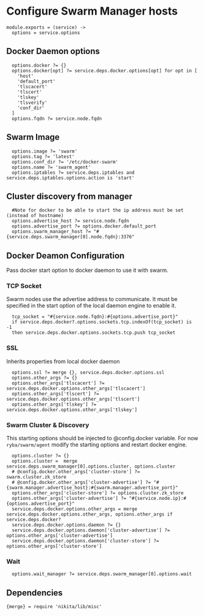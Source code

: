 
# Configure Swarm Manager hosts

    module.exports = (service) ->
      options = service.options

## Docker Daemon options
      
      options.docker ?= {}
      options.docker[opt] ?= service.deps.docker.options[opt] for opt in [
        'host'
        'default_port'
        'tlscacert'
        'tlscert'
        'tlskey'
        'tlsverify'
        'conf_dir'
      ]
      options.fqdn ?= service.node.fqdn

## Swarm Image

      options.image ?= 'swarm'
      options.tag ?= 'latest'
      options.conf_dir ?= '/etc/docker-swarm'
      options.name ?= 'swarm_agent'
      options.iptables ?= service.deps.iptables and service.deps.iptables.options.action is 'start'
      
## Cluster discovery from manager

      #Note for docker to be able to start the ip address must be set (instead of hostname)
      options.advertise_host ?= service.node.fqdn
      options.advertise_port ?= options.docker.default_port
      options.swarm_manager_host ?= "#{service.deps.swarm_manager[0].node.fqdn}:3376"

## Docker Deamon Configuration

Pass docker start option to docker daemon to use it with swarm.

### TCP Socket

Swarm nodes use the advertise address to communicate. It must be specified
in the start option of the local daemon engine to enable it.

      tcp_socket = "#{service.node.fqdn}:#{options.advertise_port}"
      if service.deps.docker?.options.sockets.tcp.indexOf(tcp_socket) is -1
      then service.deps.docker.options.sockets.tcp.push tcp_socket

### SSL
Inherits properties from local docker daemon
      
      options.ssl ?= merge {}, service.deps.docker.options.ssl
      options.other_args ?= {}
      options.other_args['tlscacert'] ?= service.deps.docker.options.other_args['tlscacert']
      options.other_args['tlscert'] ?= service.deps.docker.options.other_args['tlscert']
      options.other_args['tlskey'] ?= service.deps.docker.options.other_args['tlskey']


### Swarm Cluster & Discovery

This starting options should be injected to @config.docker variable. For now 
`ryba/swarm/agent` modify the starting options and restart docker engine.

      options.cluster ?= {}
      options.cluster =  merge service.deps.swarm_manager[0].options.cluster, options.cluster
      # @config.docker.other_args['cluster-store'] ?= swarm.cluster.zk_store
      # @config.docker.other_args['cluster-advertise'] ?= "#{swarm.manager.advertise_host}:#{swarm.manager.advertise_port}"
      options.other_args['cluster-store'] ?= options.cluster.zk_store
      options.other_args['cluster-advertise'] ?= "#{service.node.ip}:#{options.advertise_port}"
      service.deps.docker.options.other_args = merge service.deps.docker.options.other_args, options.other_args if service.deps.docker?
      service.deps.docker.options.daemon ?= {}
      service.deps.docker.options.daemon['cluster-advertise'] ?= options.other_args['cluster-advertise']
      service.deps.docker.options.daemon['cluster-store'] ?= options.other_args['cluster-store']

### Wait

      options.wait_manager ?= service.deps.swarm_manager[0].options.wait

## Dependencies

    {merge} = require 'nikita/lib/misc'
